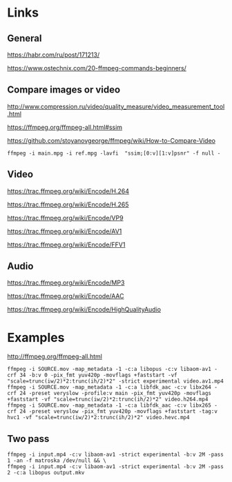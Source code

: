 # Links

## General

https://habr.com/ru/post/171213/

https://www.ostechnix.com/20-ffmpeg-commands-beginners/

## Compare images or video

http://www.compression.ru/video/quality_measure/video_measurement_tool.html

https://ffmpeg.org/ffmpeg-all.html#ssim

https://github.com/stoyanovgeorge/ffmpeg/wiki/How-to-Compare-Video

```
ffmpeg -i main.mpg -i ref.mpg -lavfi  "ssim;[0:v][1:v]psnr" -f null -
```

## Video

https://trac.ffmpeg.org/wiki/Encode/H.264

https://trac.ffmpeg.org/wiki/Encode/H.265

https://trac.ffmpeg.org/wiki/Encode/VP9

https://trac.ffmpeg.org/wiki/Encode/AV1

https://trac.ffmpeg.org/wiki/Encode/FFV1

## Audio

https://trac.ffmpeg.org/wiki/Encode/MP3

https://trac.ffmpeg.org/wiki/Encode/AAC

https://trac.ffmpeg.org/wiki/Encode/HighQualityAudio

# Examples

http://ffmpeg.org/ffmpeg-all.html

```
ffmpeg -i SOURCE.mov -map_metadata -1 -c:a libopus -c:v libaom-av1 -crf 34 -b:v 0 -pix_fmt yuv420p -movflags +faststart -vf "scale=trunc(iw/2)*2:trunc(ih/2)*2" -strict experimental video.av1.mp4
ffmpeg -i SOURCE.mov -map_metadata -1 -c:a libfdk_aac -c:v libx264 -crf 24 -preset veryslow -profile:v main -pix_fmt yuv420p -movflags +faststart -vf "scale=trunc(iw/2)*2:trunc(ih/2)*2" video.h264.mp4
ffmpeg -i SOURCE.mov -map_metadata -1 -c:a libfdk_aac -c:v libx265 -crf 24 -preset veryslow -pix_fmt yuv420p -movflags +faststart -tag:v hvc1 -vf "scale=trunc(iw/2)*2:trunc(ih/2)*2" video.hevc.mp4
```

## Two pass

```
ffmpeg -i input.mp4 -c:v libaom-av1 -strict experimental -b:v 2M -pass 1 -an -f matroska /dev/null && \
ffmpeg -i input.mp4 -c:v libaom-av1 -strict experimental -b:v 2M -pass 2 -c:a libopus output.mkv
```
